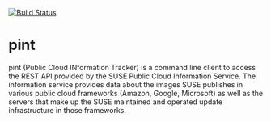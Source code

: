 [![Build Status](https://travis-ci.com/SUSE-Enceladus/public-cloud-info-client.svg?branch=master)](https://travis-ci.com/SUSE-Enceladus/public-cloud-info-client)

pint
====

pint (Public Cloud INformation Tracker) is a command line client to access
the REST API provided by the SUSE Public Cloud Information Service. The
information service provides data about the images SUSE publishes in various
public cloud frameworks (Amazon, Google, Microsoft) as well as the
servers that make up the SUSE maintained and operated update infrastructure
in those frameworks.
